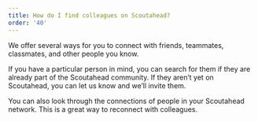 ```yaml
---
title: How do I find colleagues on Scoutahead?
order: '40'
---
```



We offer several ways for you to connect with friends, teammates, classmates, and other people you know.

If you have a particular person in mind, you can search for them if they are already part of the Scoutahead community. If they aren’t yet on Scoutahead, you can let us know and we’ll invite them.

You can also look through the connections of people in your Scoutahead network. This is a great way to reconnect with colleagues.